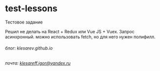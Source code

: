 # test-lessons
Тестовое задание

Решил не делать на React + Redux или Vue JS + Vuex.
Запрос асинхронный. можно использовать fetch, но для него нужен полифилл.

###### блог: klesarev.github.io
###### почта: klesareff.igor@yandex.ru
